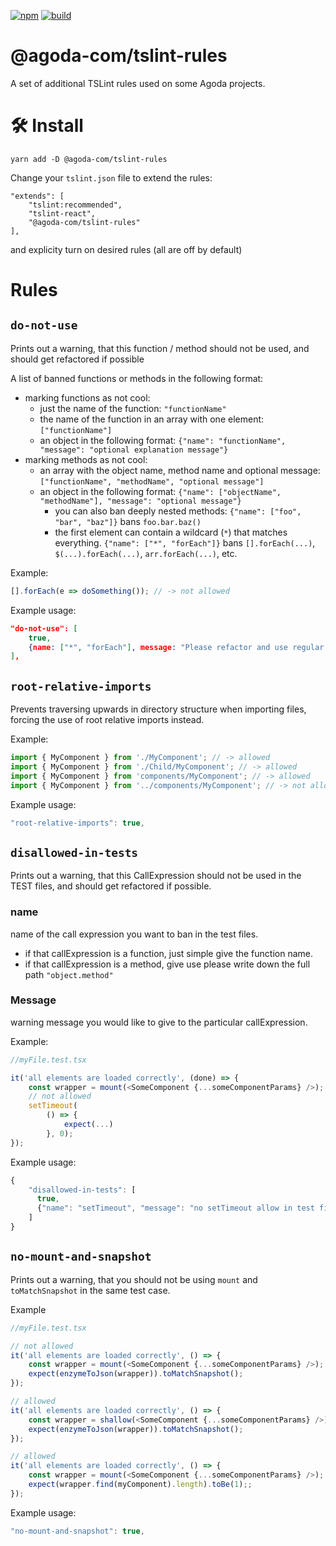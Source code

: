 [![npm](https://img.shields.io/npm/v/@agoda-com/tslint-rules.svg)](https://www.npmjs.com/package/@agoda-com/tslint-rules)
[![build](https://travis-ci.org/agoda-com/tslint-rules.svg?branch=master)](https://travis-ci.org/agoda-com/tslint-rules)
# @agoda-com/tslint-rules
A set of additional TSLint rules used on some Agoda projects.

# 🛠 Install

```
yarn add -D @agoda-com/tslint-rules
```

Change your `tslint.json` file to extend the rules:
```
"extends": [
    "tslint:recommended",
    "tslint-react",
    "@agoda-com/tslint-rules"
],
```

and explicity turn on desired rules (all are off by default)

# Rules

## `do-not-use`
Prints out a warning, that this function / method should not be used, and should get refactored if possible

A list of banned functions or methods in the following format:
* marking functions as not cool:
  * just the name of the function: `"functionName"`
  * the name of the function in an array with one element: `["functionName"]`
  * an object in the following format: `{"name": "functionName", "message": "optional explanation message"}`
* marking  methods as not cool:
  * an array with the object name, method name and optional message: `["functionName", "methodName", "optional message"]`
  * an object in the following format: `{"name": ["objectName", "methodName"], "message": "optional message"}`
    * you can also ban deeply nested methods: `{"name": ["foo", "bar", "baz"]}` bans `foo.bar.baz()`
    * the first element can contain a wildcard (`*`) that matches everything. `{"name": ["*", "forEach"]}` bans
      `[].forEach(...)`, `$(...).forEach(...)`, `arr.forEach(...)`, etc.

Example:
```js
[].forEach(e => doSomething()); // -> not allowed
```

Example usage:
```json
"do-not-use": [
    true,
    {name: ["*", "forEach"], message: "Please refactor and use regular loops instead"},
],
```

## `root-relative-imports`
Prevents traversing upwards in directory structure when importing files, forcing the use of root relative imports instead.

Example:
```js
import { MyComponent } from './MyComponent'; // -> allowed
import { MyComponent } from './Child/MyComponent'; // -> allowed
import { MyComponent } from 'components/MyComponent'; // -> allowed
import { MyComponent } from '../components/MyComponent'; // -> not allowed
```

Example usage:
```js
"root-relative-imports": true,
```

## `disallowed-in-tests`
Prints out a warning, that this CallExpression should not be used in the TEST files, and should get refactored if possible.

### name
name of the call expression you want to ban in the test files.
* if that callExpression is a function, just simple give the function name.
* if that callExpression is a method, give use please write down the full path `"object.method"`

### Message
warning message you would like to give to the particular callExpression.

Example:
```js
//myFile.test.tsx

it('all elements are loaded correctly', (done) => {
    const wrapper = mount(<SomeComponent {...someComponentParams} />);
    // not allowed
    setTimeout(
        () => {
            expect(...)
        }, 0);
});
```
Example usage:
```js
{
    "disallowed-in-tests": [
      true,
      {"name": "setTimeout", "message": "no setTimeout allow in test files"}
    ]
}
```

## `no-mount-and-snapshot`
Prints out a warning, that you should not be using `mount` and `toMatchSnapshot` in the same test case.

Example
```js
//myFile.test.tsx

// not allowed
it('all elements are loaded correctly', () => {
    const wrapper = mount(<SomeComponent {...someComponentParams} />);
    expect(enzymeToJson(wrapper)).toMatchSnapshot();
});

// allowed
it('all elements are loaded correctly', () => {
    const wrapper = shallow(<SomeComponent {...someComponentParams} />);
    expect(enzymeToJson(wrapper)).toMatchSnapshot();
});

// allowed
it('all elements are loaded correctly', () => {
    const wrapper = mount(<SomeComponent {...someComponentParams} />);
    expect(wrapper.find(myComponent).length).toBe(1);;
});
```
Example usage:
```js
"no-mount-and-snapshot": true,
```
